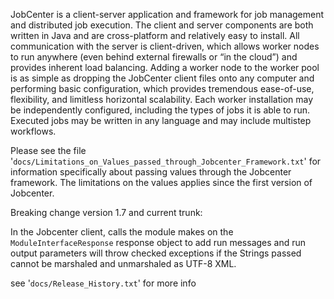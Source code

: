 JobCenter is a client-server application and framework for job management and distributed job execution. The client and server components are both written in Java and are cross-platform and relatively easy to install. All communication with the server is client-driven, which allows worker nodes to run anywhere (even behind external firewalls or “in the cloud”) and provides inherent load balancing. Adding a worker node to the worker pool is as simple as dropping the JobCenter client files onto any computer and performing basic configuration, which provides tremendous ease-of-use, flexibility, and limitless horizontal scalability. Each worker installation may be independently configured, including the types of jobs it is able to run. Executed jobs may be written in any language and may include multistep workflows.

Please see the file '`docs/Limitations_on_Values_passed_through_Jobcenter_Framework.txt`' for information specifically about passing values through the Jobcenter framework.  The limitations on the values applies since the first version of Jobcenter.

Breaking change  version 1.7 and current trunk:

In the Jobcenter client, calls the module makes on the `ModuleInterfaceResponse` response object to add run messages and run output parameters will throw checked exceptions
if the Strings passed cannot be marshaled and unmarshaled as UTF-8 XML.

see '`docs/Release_History.txt`' for more info